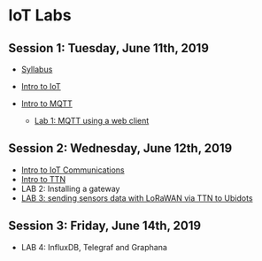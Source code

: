 # IoT Labs


## Session 1: Tuesday, June 11th, 2019
- [Syllabus](https://github.com/pmanzoni/KIC2019/blob/master/IoT-Syllabus.pdf)

- [Intro to IoT](https://github.com/pmanzoni/KIC2019/blob/master/IoT-Introduction.pdf)

- [Intro to MQTT](https://github.com/pmanzoni/KIC2019/blob/master/intro_to_MQTT.pdf)
	- [Lab 1: MQTT using a web client](https://hackmd.io/s/By13Gqc6N)

## Session 2: Wednesday, June 12th, 2019
- [Intro to IoT Communications](https://github.com/pmanzoni/KIC2019/blob/master/IoT-communications.pdf)
- [Intro to TTN](https://github.com/pmanzoni/KIC2019/blob/master/IoT-TTN.pdf)
- LAB 2: Installing a gateway 
- [LAB 3: sending sensors data with LoRaWAN via TTN to Ubidots](https://hackmd.io/s/Hy6qUmbA4)

## Session 3: Friday, June 14th, 2019
- LAB 4: InfluxDB, Telegraf and Graphana
